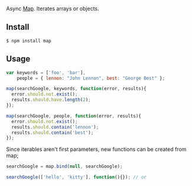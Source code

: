 Async [Map](http://en.wikipedia.org/wiki/Map_(higher-order_function)). Iterates arrays or objects.

## Install
```
$ npm install map
```

## Usage
```js
var keywords = ['foo', 'bar'],
    people = { lennon: "John Lennon", best: "George Best" };

map(searchGoogle, keywords, function(error, results){
  error.should.not.exist();
  results.should.have.length(2);
});

map(searchGoogle, people, function(error, results){
  error.should.not.exist();
  results.should.contain('lennon');
  results.should.contain('best');
});
```

Since iterables aren't first parameters, new functions can be created from map;

```js
searchGoogle = map.bind(null, searchGoogle);

searchGoogle(['hello', 'kitty'], function(){}); // or
```
